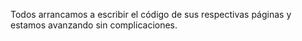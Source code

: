 Todos arrancamos a escribir el código de sus respectivas páginas y estamos avanzando sin complicaciones.
